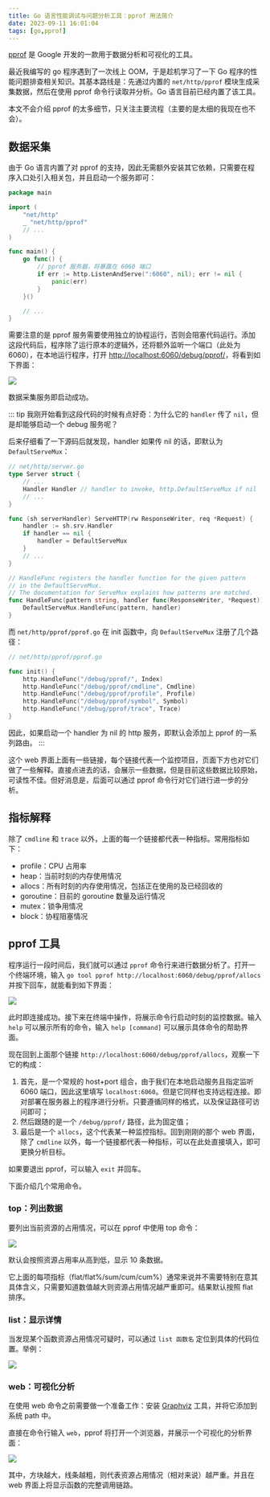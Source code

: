 ```yaml
---
title: Go 语言性能调试与问题分析工具：pprof 用法简介
date: 2023-09-11 16:01:04
tags: [go,pprof]
---
```


[pprof](https://github.com/google/pprof) 是 Google 开发的一款用于数据分析和可视化的工具。

最近我编写的 go 程序遇到了一次线上 OOM，于是趁机学习了一下 Go 程序的性能问题排查相关知识。其基本路线是：先通过内置的 `net/http/pprof` 模块生成采集数据，然后在使用 pprof 命令行读取并分析。Go 语言目前已经内置了该工具。

本文不会介绍 pprof 的太多细节，只关注主要流程（主要的是太细的我现在也不会）。

<!-- more -->

## 数据采集

由于 Go 语言内置了对 pprof 的支持，因此无需额外安装其它依赖，只需要在程序入口处引入相关包，并且启动一个服务即可：

```go
package main

import (
    "net/http"
    _ "net/http/pprof"
    // ...
)

func main() {
    go func() {
        // pprof 服务器，将暴露在 6060 端口
        if err := http.ListenAndServe(":6060", nil); err != nil {
            panic(err)
        }
    }()

    // ...
}
```

需要注意的是 pprof 服务需要使用独立的协程运行，否则会阻塞代码运行。添加这段代码后，程序除了运行原本的逻辑外，还将额外监听一个端口（此处为 6060），在本地运行程序，打开 [http://localhost:6060/debug/pprof/](http://localhost:6060/debug/pprof/)，将看到如下界面：

![](f03c5ccb2076423c9ae6ba75aa6f4747.png)

数据采集服务即启动成功。

::: tip
我刚开始看到这段代码的时候有点好奇：为什么它的 `handler` 传了 `nil`，但是却能够启动一个 debug 服务呢？

后来仔细看了一下源码后就发现，handler 如果传 nil 的话，即默认为 `DefaultServeMux`：

```go
// net/http/server.go
type Server struct {
    // ...
    Handler Handler // handler to invoke, http.DefaultServeMux if nil
    // ...
}

func (sh serverHandler) ServeHTTP(rw ResponseWriter, req *Request) {
    handler := sh.srv.Handler
    if handler == nil {
        handler = DefaultServeMux
    }
    // ...
}

// HandleFunc registers the handler function for the given pattern
// in the DefaultServeMux.
// The documentation for ServeMux explains how patterns are matched.
func HandleFunc(pattern string, handler func(ResponseWriter, *Request)) {
    DefaultServeMux.HandleFunc(pattern, handler)
}
```

而 `net/http/pprof/pprof.go` 在 init 函数中，向 `DefaultServeMux` 注册了几个路径：

```go
// net/http/pprof/pprof.go

func init() {
    http.HandleFunc("/debug/pprof/", Index)
    http.HandleFunc("/debug/pprof/cmdline", Cmdline)
    http.HandleFunc("/debug/pprof/profile", Profile)
    http.HandleFunc("/debug/pprof/symbol", Symbol)
    http.HandleFunc("/debug/pprof/trace", Trace)
}
```

因此，如果启动一个 handler 为 nil 的 http 服务，即默认会添加上 pprof 的一系列路由。
:::


这个 web 界面上面有一些链接，每个链接代表一个监控项目，页面下方也对它们做了一些解释。直接点进去的话，会展示一些数据，但是目前这些数据比较原始，可读性不佳。但好消息是，后面可以通过 pprof 命令行对它们进行进一步的分析。

## 指标解释

除了 `cmdline` 和 `trace` 以外，上面的每一个链接都代表一种指标。常用指标如下：

* profile：CPU 占用率
* heap：当前时刻的内存使用情况
* allocs：所有时刻的内存使用情况，包括正在使用的及已经回收的
* goroutine：目前的 goroutine 数量及运行情况
* mutex：锁争用情况
* block：协程阻塞情况

## pprof 工具

程序运行一段时间后，我们就可以通过 `pprof` 命令行来进行数据分析了。打开一个终端环境，输入 `go tool pprof http://localhost:6060/debug/pprof/allocs` 并按下回车，就能看到如下界面：

![](ab39c95412bb488f8878c13a72a2ae84.png)

此时即连接成功。接下来在终端中操作，将展示命令行启动时刻的监控数据。输入 `help` 可以展示所有的命令，输入 `help [command]` 可以展示具体命令的帮助界面。

现在回到上面那个链接 `http://localhost:6060/debug/pprof/allocs`，观察一下它的构成：

1. 首先，是一个常规的 host+port 组合，由于我们在本地启动服务且指定监听 6060 端口，因此这里填写 `localhost:6060`。但是它同样也支持远程连接。即对部署在服务器上的程序进行分析。只要遵循同样的格式，以及保证路径可访问即可；
2. 然后跟随的是一个 `/debug/pprof/` 路径，此为固定值；
3. 最后是一个 `allocs`，这个代表某一种监控指标。回到刚刚的那个 web 界面，除了 `cmdline` 以外，每一个链接都代表一种指标，可以在此处直接填入，即可更换分析目标。

如果要退出 pprof，可以输入 `exit` 并回车。

下面介绍几个常用命令。

### top：列出数据

要列出当前资源的占用情况，可以在 pprof 中使用 top 命令：

![](b3732fa081ba444c815af0f4d7992ce8.png)

默认会按照资源占用率从高到低，显示 10 条数据。

它上面的每项指标（flat/flat%/sum/cum/cum%）通常来说并不需要特别在意其具体含义，只需要知道数值越大则资源占用情况越严重即可。结果默认按照 flat 排序。

### list：显示详情

当发现某个函数资源占用情况可疑时，可以通过 `list 函数名` 定位到具体的代码位置。举例：

![](011d3b578be449a796e550d80e9e364f.png)

### web：可视化分析

在使用 web 命令之前需要做一个准备工作：安装 [Graphviz](https://graphviz.gitlab.io/download/) 工具，并将它添加到系统 path 中。

直接在命令行输入 `web`，pprof 将打开一个浏览器，并展示一个可视化的分析界面：

![](3ab1a1946c2949c982d6a645c4cf0f95.png)

其中，方块越大，线条越粗，则代表资源占用情况（相对来说）越严重。并且在 web 界面上将显示函数的完整调用链路。



